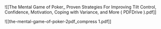 ![[The Mental Game of Poker_ Proven Strategies For Improving Tilt Control, Confidence, Motivation, Coping with Variance, and More   ( PDFDrive ).pdf]]

![[the-mental-game-of-poker-2pdf_compress 1.pdf]]